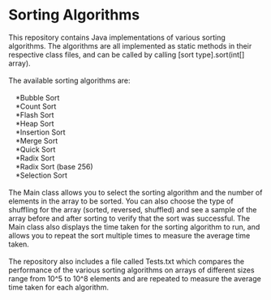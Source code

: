 # Sorting Algorithms

This repository contains Java implementations of various sorting algorithms. The algorithms are all implemented as static methods in their respective class files, and can be called by calling [sort type].sort(int[] array).<br>
<br>
The available sorting algorithms are:<br>
<br>
    &emsp;*Bubble Sort<br>
    &emsp;*Count Sort<br>
    &emsp;*Flash Sort<br>
    &emsp;*Heap Sort<br>
    &emsp;*Insertion Sort<br>
    &emsp;*Merge Sort<br>
    &emsp;*Quick Sort<br>
    &emsp;*Radix Sort<br>
    &emsp;*Radix Sort (base 256)<br>
    &emsp;*Selection Sort<br>
<br>
The Main class allows you to select the sorting algorithm and the number of elements in the array to be sorted. You can also choose the type of shuffling for the array (sorted, reversed, shuffled) and see a sample of the array before and after sorting to verify that the sort was successful. The Main class also displays the time taken for the sorting algorithm to run, and allows you to repeat the sort multiple times to measure the average time taken.<br>
<br>
The repository also includes a file called Tests.txt which compares the performance of the various sorting algorithms on arrays of different sizes range from 10^5 to 10^8 elements and are repeated to measure the average time taken for each algorithm.
